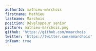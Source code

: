 ```yaml
---
authorId: mathieu-marchois
firstname: Mathieu
lastname: Marchois
position: Développeur senior
picture: mathieu-marchois.png
github: 'https://github.com/mmarchois'
twitter: 'https://twitter.com/mmarchois'
inTeam: true
---
```

